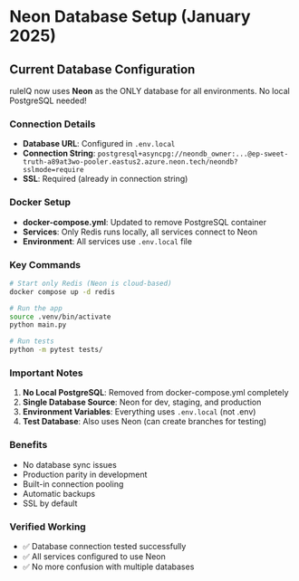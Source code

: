 # Neon Database Setup (January 2025)

## Current Database Configuration
ruleIQ now uses **Neon** as the ONLY database for all environments. No local PostgreSQL needed!

### Connection Details
- **Database URL**: Configured in `.env.local` 
- **Connection String**: `postgresql+asyncpg://neondb_owner:...@ep-sweet-truth-a89at3wo-pooler.eastus2.azure.neon.tech/neondb?sslmode=require`
- **SSL**: Required (already in connection string)

### Docker Setup
- **docker-compose.yml**: Updated to remove PostgreSQL container
- **Services**: Only Redis runs locally, all services connect to Neon
- **Environment**: All services use `.env.local` file

### Key Commands
```bash
# Start only Redis (Neon is cloud-based)
docker compose up -d redis

# Run the app
source .venv/bin/activate
python main.py

# Run tests
python -m pytest tests/
```

### Important Notes
1. **No Local PostgreSQL**: Removed from docker-compose.yml completely
2. **Single Database Source**: Neon for dev, staging, and production
3. **Environment Variables**: Everything uses `.env.local` (not .env)
4. **Test Database**: Also uses Neon (can create branches for testing)

### Benefits
- No database sync issues
- Production parity in development
- Built-in connection pooling
- Automatic backups
- SSL by default

### Verified Working
- ✅ Database connection tested successfully
- ✅ All services configured to use Neon
- ✅ No more confusion with multiple databases